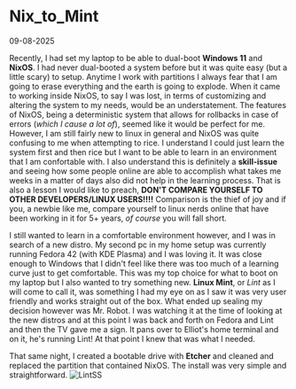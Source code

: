 # Nix\_to\_Mint
09-08-2025

Recently, I had set my laptop to be able to dual-boot **Windows 11** and **NixOS**. I had never dual-booted a system before but it was quite easy (but a little scary) to setup. Anytime I work with partitions I always fear that I am going to erase everything and the earth is going to explode. When it came to working inside NixOS, to say I was lost, in terms of customizing and altering the system to my needs, would be an understatement. The features of NixOS, being a deterministic system that allows for rollbacks in case of errors (_which I cause a lot of_), seemed like it would be perfect for me. However, I am still fairly new to linux in general and NixOS was quite confusing to me when attempting to rice. I understand I could just learn the system first and then rice but I want to be able to learn in an environment that I am confortable with. I also understand this is definitely a **skill-issue** and seeing how some people online are able to accomplish what takes me weeks in a matter of days also did not help in the learning process. That is also a lesson I would like to preach, **DON'T COMPARE YOURSELF TO OTHER DEVELOPERS/LINUX USERS!!!!** Comparison is the thief of joy and if you, a newbie like me, compare yourself to linux nerds online that have been working in it for 5+ years, _of course_ you will fall short.

I still wanted to learn in a comfortable environment however, and I was in search of a new distro. My second pc in my home setup was currently running Fedora 42 (with KDE Plasma) and I was loving it. It was close enough to Windows that I didn't feel like there was too much of a learning curve just to get comfortable. This was my top choice for what to boot on my laptop but I also wanted to try something new. **Linux Mint**, or _Lint_ as I will come to call it, was something I had my eye on as I saw it was very user friendly and works straight out of the box. What ended up sealing my decision however was Mr. Robot. I was watching it at the time of looking at the new distros and at this point I was back and forth on Fedora and Lint and then the TV gave me a sign. It pans over to Elliot's home terminal and on it, he's running Lint! At that point I knew that was what I needed.

That same night, I created a bootable drive with **Etcher** and cleaned and replaced the partition that contained NixOS. The install was very simple and straightforward. 
![LintSS](/images/LintSS[2].png)